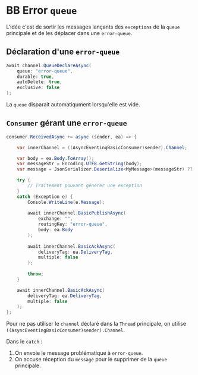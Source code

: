 # BB Error `queue`

L'idée c'est de sortir les messages lançants des `exceptions` de la `queue` principale et de les déplacer dans une `error-queue`.



## Déclaration d'une `error-queue`

```cs
await channel.QueueDeclareAsync(
    queue: "error-queue",
    durable: true,
    autoDelete: true,
    exclusive: false
);
```

La `queue` disparait automatiqument lorsqu'elle est vide.



## `Consumer` gérant une `error-queue`

```cs
consumer.ReceivedAsync += async (sender, ea) => {

    var innerChannel = ((AsyncEventingBasicConsumer)sender).Channel;

    var body = ea.Body.ToArray();
    var messageStr = Encoding.UTF8.GetString(body);
    var message = JsonSerializer.Deserialize<MyMessage>(messageStr) ?? new MyMessage(0, "");

    try {
        // Traitement pouvant générer une exception
    }
    catch (Exception e) {
        Console.WriteLine(e.Message);
    
        await innerChannel.BasicPublishAsync(
            exchange: "",
            routingKey: "error-queue",
            body: ea.Body
        );
        
        await innerChannel.BasicAckAsync(
            deliveryTag: ea.DeliveryTag,
            multiple: false
        );
    
        throw;
    }

    await innerChannel.BasicAckAsync(
        deliveryTag: ea.DeliveryTag,
        multiple: false
    );
};
```

Pour ne pas utiliser le `channel` déclaré dans la `Thread` principale, on utilise `((AsyncEventingBasicConsumer)sender).Channel`.

Dans le `catch` :

1. On envoie le message problématique à `error-queue`.
2. On accuse réception du `message` pour le supprimer de la `queue` principale.


